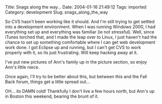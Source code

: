 Title: Snags along the way...
Date: 2004-01-16 21:49:12
Tags: imported
Category: development
Slug: snags_along_the_way

So CVS hasn't been working like it should.  And I'm still trying to get settled into a development environment.  When I was running Windows 2000, I had everything set up and everything was familiar (ie not stressful).  Well, since iTunes torched that, and I made the leap over to Linux, I just haven't had the chance to set up something comfortable where I can get web development work done.  I got Eclipse up and running, but I can't get CVS to work properly with it, so its just frustrating.  Will keep hacking away at it.

I've put new pictures of Ann's family up in the picture section, so enjoy Ann's little niece.

Once again, I'll try to be better about this, but between this and the Fall Back forum, things get a little spread out...

OH... its DAMN cold!  Thankfully I don't live a few hours north, but Ann's up in Boston this weekend, bearing the brunt of it.
